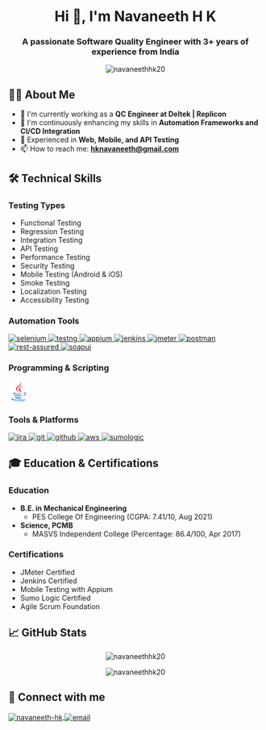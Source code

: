 <h1 align="center">Hi 👋, I'm Navaneeth H K</h1>
<h3 align="center">A passionate Software Quality Engineer with 3+ years of experience from India</h3>

<p align="center">
  <img src="https://komarev.com/ghpvc/?username=navaneethhk20&label=Profile%20views&color=0e75b6&style=flat" alt="navaneethhk20" />
</p>

## 👨‍💻 About Me

- 🔭 I'm currently working as a **QC Engineer at Deltek | Replicon**
- 🌱 I'm continuously enhancing my skills in **Automation Frameworks and CI/CD Integration**
- 💼 Experienced in **Web, Mobile, and API Testing**
- 📫 How to reach me: **hknavaneeth@gmail.com**

## 🛠️ Technical Skills

### Testing Types
- Functional Testing
- Regression Testing
- Integration Testing
- API Testing
- Performance Testing
- Security Testing
- Mobile Testing (Android & iOS)
- Smoke Testing
- Localization Testing
- Accessibility Testing

### Automation Tools
<p align="left">
  <a href="https://www.selenium.dev" target="_blank" rel="noreferrer"> 
    <img src="https://raw.githubusercontent.com/detain/svg-logos/780f25886640cef088af994181646db2f6b1a3f8/svg/selenium-logo.svg" alt="selenium" width="40" height="40"/> 
  </a>
  <a href="https://testng.org/" target="_blank" rel="noreferrer"> 
    <img src="https://avatars.githubusercontent.com/u/12528662" alt="testng" width="40" height="40"/> 
  </a>
  <a href="https://appium.io/" target="_blank" rel="noreferrer"> 
    <img src="https://cdn.worldvectorlogo.com/logos/appium.svg" alt="appium" width="40" height="40"/> 
  </a>
  <a href="https://www.jenkins.io" target="_blank" rel="noreferrer"> 
    <img src="https://www.vectorlogo.zone/logos/jenkins/jenkins-icon.svg" alt="jenkins" width="40" height="40"/> 
  </a>
  <a href="https://jmeter.apache.org/" target="_blank" rel="noreferrer"> 
    <img src="https://jmeter.apache.org/images/logo.svg" alt="jmeter" width="40" height="40"/> 
  </a>
  <a href="https://www.postman.com/" target="_blank" rel="noreferrer"> 
    <img src="https://www.vectorlogo.zone/logos/getpostman/getpostman-icon.svg" alt="postman" width="40" height="40"/> 
  </a>
  <a href="https://rest-assured.io/" target="_blank" rel="noreferrer"> 
    <img src="https://rest-assured.io/img/logo-transparent.png" alt="rest-assured" width="40" height="40"/> 
  </a>
  <a href="https://www.soapui.org/" target="_blank" rel="noreferrer"> 
    <img src="https://www.soapui.org/smartbearbrand/media/images/product-icons/ready-api-icon.svg" alt="soapui" width="40" height="40"/> 
  </a>
</p>

### Programming & Scripting
<p align="left">
  <a href="https://www.java.com" target="_blank" rel="noreferrer"> 
    <img src="https://raw.githubusercontent.com/devicons/devicon/master/icons/java/java-original.svg" alt="java" width="40" height="40"/> 
  </a>
</p>

### Tools & Platforms
<p align="left">
  <a href="https://www.atlassian.com/software/jira" target="_blank" rel="noreferrer"> 
    <img src="https://www.vectorlogo.zone/logos/atlassian_jira/atlassian_jira-icon.svg" alt="jira" width="40" height="40"/> 
  </a>
  <a href="https://git-scm.com/" target="_blank" rel="noreferrer"> 
    <img src="https://www.vectorlogo.zone/logos/git-scm/git-scm-icon.svg" alt="git" width="40" height="40"/> 
  </a>
  <a href="https://github.com/" target="_blank" rel="noreferrer"> 
    <img src="https://www.vectorlogo.zone/logos/github/github-icon.svg" alt="github" width="40" height="40"/> 
  </a>
  <a href="https://aws.amazon.com/" target="_blank" rel="noreferrer"> 
    <img src="https://www.vectorlogo.zone/logos/amazon_aws/amazon_aws-icon.svg" alt="aws" width="40" height="40"/> 
  </a>
  <a href="https://www.sumologic.com/" target="_blank" rel="noreferrer"> 
    <img src="https://www.vectorlogo.zone/logos/sumologic/sumologic-icon.svg" alt="sumologic" width="40" height="40"/> 
  </a>
</p>

## 🎓 Education & Certifications

### Education
- **B.E. in Mechanical Engineering**
  - PES College Of Engineering (CGPA: 7.41/10, Aug 2021)
- **Science, PCMB**
  - MASVS Independent College (Percentage: 86.4/100, Apr 2017)

### Certifications
- JMeter Certified
- Jenkins Certified
- Mobile Testing with Appium
- Sumo Logic Certified
- Agile Scrum Foundation

## 📈 GitHub Stats

<p align="center">
  <img src="https://github-readme-stats.vercel.app/api?username=navaneethhk20&show_icons=true&locale=en&theme=radical" alt="navaneethhk20" />
</p>

<p align="center">
  <img src="https://github-readme-streak-stats.herokuapp.com/?user=navaneethhk20&theme=radical" alt="navaneethhk20" />
</p>

## 🔗 Connect with me

<p align="left">
  <a href="https://linkedin.com/in/navaneeth-hk" target="blank">
    <img align="center" src="https://raw.githubusercontent.com/rahuldkjain/github-profile-readme-generator/master/src/images/icons/Social/linked-in-alt.svg" alt="navaneeth-hk" height="30" width="40" />
  </a>
  <a href="mailto:hknavaneeth@gmail.com">
    <img align="center" src="https://www.vectorlogo.zone/logos/gmail/gmail-icon.svg" alt="email" height="30" width="40" />
  </a>
</p>
